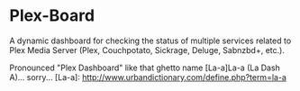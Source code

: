 # Plex-Board
A dynamic dashboard for checking the status of multiple services related to Plex Media Server (Plex, Couchpotato, Sickrage, Deluge, Sabnzbd+, etc.). 

Pronounced "Plex Dashboard" like that ghetto name [La-a]La-a (La Dash A)... sorry... 
[La-a]: http://www.urbandictionary.com/define.php?term=la-a
